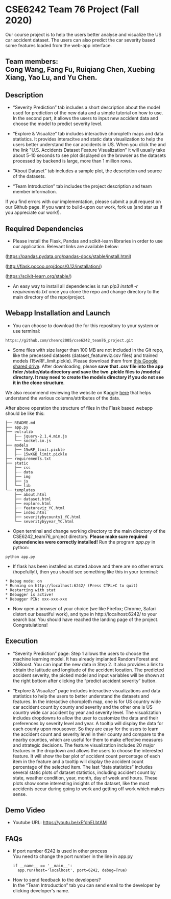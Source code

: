 # CSE6242 Team 76 Project (Fall 2020)

Our course project is to help the users better analyse and visualize the US car accident dataset. The users can also predict the car severity based some features loaded from the web-app interface. 

## Team members: </br> Cong Wang, Fang Fu, Ruiqiang Chen, Xuebing Xiang, Yao Lu, and Yu Chen. 

## Description

- “Severity Prediction” tab includes a short description about the model used for prediction of the
new data and a simple tutorial on how to use. In the second part, it allows the users to input new accident
data and choose the model to predict severity level. 

- “Explore & Visualize” tab includes interactive choropleth maps and data statistics. It provides interacitve and static data visualization to help the users better understand the car accidents in US. When you click the and the link "U.S. Accidents Dataset Feature Visualization" it will usually take about 5-10 seconds to see plot displayed on the browser as the datasets processed by backend is large, more than 1 million rows. 

- “About Dataset” tab includes a sample plot, the description and source of the datasets.

- “Team Introduction” tab includes the project description and team member information.

If you find errors with our implementation, please submit a pull request on our Github page. If you want to build-upon our work, fork us (and star us if you appreciate our work!).

## Required Dependencies

- Please install the Flask, Pandas and scikit-learn libraries in order to use our application. Relevant links are available below:

(https://pandas.pydata.org/pandas-docs/stable/install.html)

(http://flask.pocoo.org/docs/0.12/installation/)

(https://scikit-learn.org/stable/)

- An easy way to install all dependencies is run *pip3 install -r requirements.txt* once you clone the repo and change directory to the main directory of the repo/project. 

## Webapp Installation and Launch

- You can choose to download the for this repository to your system or use terminal:

```
https://github.com/chenrq2005/cse6242_team76_project.git
```

- Some files with size larger than 100 MB are not included in the Git repo, like the precessed datasets (dataset_featureviz.csv files) and trained models (15wRF_limit.pickle). Please download them from [this Google shared drive](https://drive.google.com/drive/folders/11G-OWjtxEsZ6_sLuW03AQNa4mlvdiTS5). After downloading, please **save that .csv file into the app foler /static/data directory and save the two .pickle files to /models/ directory. It may need to create the models directory if you do not see it in the clone structure**.

We also recommend reviewing the website on Kaggle <a href="https://www.kaggle.com/sobhanmoosavi/us-accidents/" target="_blank">here</a> that helps understand the various columns/attributes of the data.

After above operation the structure of files in the Flask based webapp should be like this:

```
├── README.md
├── app.py
├── extralib
│   ├── jquery-2.1.4.min.js
│   └── socket.io.js
├── models
│   ├── 15wRF_limit.pickle
│   ├── 15wXGB_limit.pickle
├── requirements.txt
├── static
│   ├── css
│   ├── data
│   ├── img
│   ├── js
│   └── lib
└── templates
    ├── about.html
    ├── dataset.html
    ├── explore.html
    ├── featureviz_YC.html
    ├── index.html
    ├── severitybycounty1_YC.html
    └── severitybyyear_YC.html
```

- Open terminal and change working directory to the main directory of the CSE6242_team76_project directory. **Please make sure required dependencies were correctly installed!** Run the program *app.py* in python:
```
python app.py
```
- If flask has been installed as stated above and there are no other errors (hopefully!), then you should see something like this in your terminal:
```
* Debug mode: on
* Running on http://localhost:6242/ (Press CTRL+C to quit)
* Restarting with stat
* Debugger is active!
* Debugger PIN: xxx-xxx-xxx
```
- Now open a browser of your choice (we like Firefox; Chrome, Safari distort our beautiful work), and type in http://localhost:6242/ to your search bar. You should have reached the landing page of the project. Congratulations!

## Execution

- “Severity Prediction” page: Step 1 allows the users to choose the machine learning model. It has already implanted Random Forest and XGBoost. You can input the new data in Step 2. It also provides a link to obtain the latitude and longitude of the accident location. The predicted accident severity, the picked model and input variables will be shown at the right bottom after clicking the “predict accident severity” button. 

- “Explore & Visualize” page includes interactive visualizations and data statistics to help the users to better understand the datasets and features. In the interactive choropleth map, one is for US country wide car accident count by county and severity and the other one is US country wide car accident by year and severity level. The visualization includes dropdowns to allow the user to customize the data and their preferences by severity level and year. A tooltip will display the data for each county upon mouseover. So they are easy for the users to learn the accident count and severity level in their county and compare to the nearby counties, which are useful for them to make effective measures and strategic decisions. The feature visualization includes 20 major features in the dropdown and allows the users to choose the interested feature. It will show the bar plot of accident count percentage of each item in the feature and a tooltip will display the accident count percentage of the selected item. The last “data statistics” includes several static plots of dataset statistics, including accident count by state, weather condition, year, month, day of week and hours. These plots show some interesting insights of the dataset, like the most accidents occur during going to work and getting off work which makes sense.

## Demo Video

- Youtube URL: https://youtu.be/xEfdnELbtAM

## FAQs

- If port number 6242 is used in other process\
  You need to change the port number in the line in app.py
  
  ```
  if __name__ == '__main__':
    app.run(host='localhost', port=6242, debug=True)
  ```
  
- How to send feedback to the developers?\
  In the “Team Introduction” tab you can send email to the developer by clicking developer's name. 

